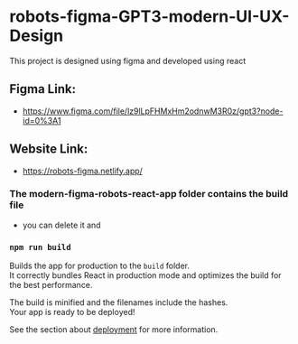 # robots-figma-GPT3-modern-UI-UX-Design

This project is designed using figma and developed using react 

## Figma Link: 

- https://www.figma.com/file/lz9lLpFHMxHm2odnwM3R0z/gpt3?node-id=0%3A1

## Website Link:
- https://robots-figma.netlify.app/

### The modern-figma-robots-react-app folder contains the build file 
- you can delete it and

### `npm run build`

Builds the app for production to the `build` folder.\
It correctly bundles React in production mode and optimizes the build for the best performance.

The build is minified and the filenames include the hashes.\
Your app is ready to be deployed!

See the section about [deployment](https://facebook.github.io/create-react-app/docs/deployment) for more information.
